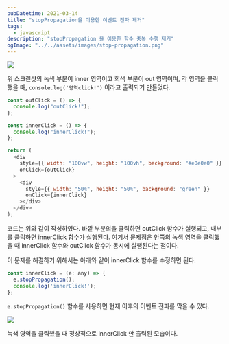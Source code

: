 ```yaml
---
pubDatetime: 2021-03-14
title: "stopPropagation을 이용한 이벤트 전파 제거"
tags:
  - javascript
description: "stopPropagation 을 이용한 함수 중복 수행 제거"
ogImage: "../../assets/images/stop-propagation.png"
---
```


![](https://images.velog.io/images/hojin9622/post/b34cca9f-8c27-4542-aa8e-1aa69a4db2d4/Screen%20Shot%202021-03-14%20at%209.30.36%20PM.png)

위 스크린샷의 녹색 부분이 inner 영역이고 회색 부분이 out 영역이며, 각 영역을 클릭했을 때, `console.log('영역click!')` 이라고 출력되기 만들었다.

```js
const outClick = () => {
  console.log("outClick!");
};

const innerClick = () => {
  console.log("innerClick!");
};

return (
  <div
    style={{ width: "100vw", height: "100vh", background: "#e0e0e0" }}
    onClick={outClick}
  >
    <div
      style={{ width: "50%", height: "50%", background: "green" }}
      onClick={innerClick}
    ></div>
  </div>
);
```

코드는 위와 같이 작성하였다.
바깥 부분의을 클릭하면 outClick 함수가 실행되고, 내부를 클릭하면 innerClick 함수가 실행된다.
여기서 문제점은 안쪽의 녹색 영역을 클릭했을 때 innerClick 함수와 outClick 함수가 동시에 실행된다는 점이다.

이 문제를 해결하기 위해서는 아래와 같이 innerClick 함수를 수정하면 된다.

```js
const innerClick = (e: any) => {
  e.stopPropagation();
  console.log('innerClick!');
};
```

`e.stopPropagation()` 함수를 사용하면 현재 이후의 이벤트 전파를 막을 수 있다.

![](https://images.velog.io/images/hojin9622/post/ebbdb173-03ae-4d9b-a2e9-31787a5dfaa9/Screen%20Shot%202021-03-14%20at%209.33.50%20PM.png)

녹색 영역을 클릭했을 때 정상적으로 innerClick 만 출력된 모습이다.
